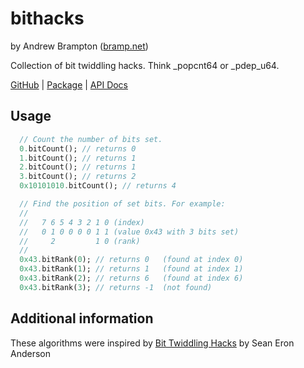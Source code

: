 # bithacks

by Andrew Brampton ([bramp.net](https://bramp.net))

Collection of bit twiddling hacks. Think _popcnt64 or _pdep_u64.

[GitHub](https://github.com/bramp/bithacks) | [Package](https://pub.dev/packages/bithacks) | [API Docs](https://pub.dev/documentation/bithacks/latest/)


## Usage

```dart
  // Count the number of bits set.
  0.bitCount(); // returns 0
  1.bitCount(); // returns 1
  2.bitCount(); // returns 1
  3.bitCount(); // returns 2
  0x10101010.bitCount(); // returns 4

  // Find the position of set bits. For example:
  //
  //   7 6 5 4 3 2 1 0 (index)
  //   0 1 0 0 0 0 1 1 (value 0x43 with 3 bits set)
  //     2         1 0 (rank)
  //
  0x43.bitRank(0); // returns 0   (found at index 0)
  0x43.bitRank(1); // returns 1   (found at index 1)
  0x43.bitRank(2); // returns 6   (found at index 6)
  0x43.bitRank(3); // returns -1  (not found)
```

## Additional information

These algorithms were inspired by [Bit Twiddling Hacks](https://graphics.stanford.edu/~seander/bithacks.html)
by Sean Eron Anderson
